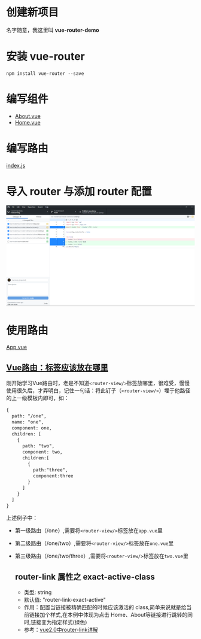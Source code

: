 # 创建新项目

名字随意，我这里叫 **vue-router-demo** 

# 安装 vue-router

```
npm install vue-router --save
```

# 编写组件

- [About.vue](vue-router-demo\src\views\About.vue)
- [Home.vue](vue-router-demo\src\views\Home.vue)

# 编写路由

[index.js](vue-router-demo\src\router\index.js)

# 导入 router 与添加 router 配置

![image-20210216204754173](image/image-20210216204754173.png)

# 使用路由

[App.vue](vue-router-demo\src\App.vue)

## [Vue路由：标签应该放在哪里](https://www.cnblogs.com/bulici/p/11799404.html)             

刚开始学习Vue路由时，老是不知道`<router-view/>`标签放哪里，很难受，慢慢使用很久后，才弄明白，记住一句话：将此钉子（`<router-view/>`）埋于他路径的上一级模板内即可，如：

```vue
{
  path: "/one",
  name: "one",
  component: one,
  children: [
    {
      path: "two",
      component: two,
      children:[
        {
          path:"three",
          component:three
        }
      ]
    }
  ]
}
```

上述例子中：

- 第一级路由（/one）,需要将`<router-view/>`标签放在`app.vue`里
- 第二级路由（/one/two）,需要将`<router-view/>`标签放在`one.vue`里
- 第三级路由（/one/two/three）,需要将`<router-view/>`标签放在`two.vue`里

  ## router-link 属性之 exact-active-class
  - 类型: string
  - 默认值: "router-link-exact-active"
  - 作用：配置当链接被精确匹配的时候应该激活的 class,简单来说就是给当前链接加个样式,在本例中体现为点击 Home、About等链接进行跳转的同时,链接变为指定样式(绿色)
  - 参考：[vue2.0中router-link详解](https://blog.csdn.net/lhjuejiang/article/details/81082090)